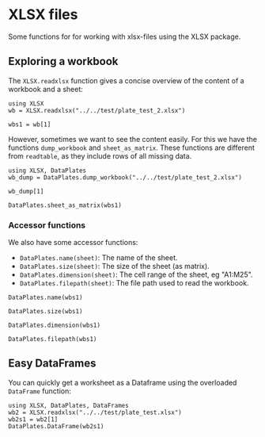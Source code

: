 # XLSX files

Some functions for for working with xlsx-files using the XLSX package.

## Exploring a workbook

The `XLSX.readxlsx` function gives a concise overview of the content of a workbook and a sheet:

```@example 1
using XLSX
wb = XLSX.readxlsx("../../test/plate_test_2.xlsx")
```
```@example 1
wbs1 = wb[1]
```
However, sometimes we want to see the content easily.
For this we have the functions `dump_workbook` and `sheet_as_matrix`.
These functions are different from `readtable`, as they include rows of all missing data.

```@example 1
using XLSX, DataPlates
wb_dump = DataPlates.dump_workbook("../../test/plate_test_2.xlsx")
```
```@example 1
wb_dump[1]
```
```@example 1
DataPlates.sheet_as_matrix(wbs1)
```

### Accessor functions

We also have some accessor functions:

* `DataPlates.name(sheet)`: The name of the sheet.
* `DataPlates.size(sheet)`: The size of the sheet (as matrix).
* `DataPlates.dimension(sheet)`: The cell range of the sheet, eg "A1:M25".
* `DataPlates.filepath(sheet)`: The file path used to read the workbook.

```@example 1
DataPlates.name(wbs1)
```
```@example 1
DataPlates.size(wbs1)
```
```@example 1
DataPlates.dimension(wbs1)
```
```@example 1
DataPlates.filepath(wbs1)
```

## Easy DataFrames

You can quickly get a worksheet as a Dataframe using the overloaded `DataFrame` function:

```@example 2
using XLSX, DataPlates, DataFrames
wb2 = XLSX.readxlsx("../../test/plate_test.xlsx")
wb2s1 = wb2[1]
DataPlates.DataFrame(wb2s1)
```

